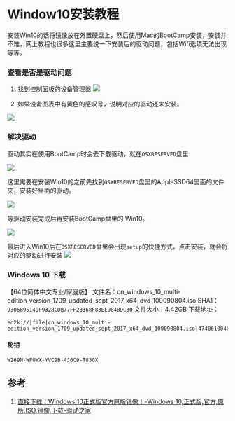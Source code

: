 # Window10安装教程


安装Win10的话将镜像放在外置硬盘上，然后使用Mac的BootCamp安装，安装并不难，网上教程也很多这里主要说一下安装后的驱动问题，包括Wifi选项无法出现等等。


### 查看是否是驱动问题

1. 找到控制面板的设备管理器
![](http://oc98nass3.bkt.clouddn.com/15256834642664.jpg)

2. 如果设备图表中有黄色的感叹号，说明对应的驱动还未安装。

![](http://oc98nass3.bkt.clouddn.com/15256835173432.jpg)

### 解决驱动


驱动其实在使用BootCamp时会去下载驱动，就在`OSXRESERVED`盘里

![](http://oc98nass3.bkt.clouddn.com/15256835862755.jpg)


这里需要在安装Win10的之前先找到`OSXRESERVED`盘里的AppleSSD64里面的文件夹，安装好里面的驱动。
 
![](http://oc98nass3.bkt.clouddn.com/15256836025370.jpg)

等驱动安装完成后再安装BootCamp盘里的 Win10。

![](http://oc98nass3.bkt.clouddn.com/15256837461138.jpg)

最后进入Win10后在`OSXRESERVED`盘里会出现`setup`的快捷方式，点击安装，就会将对应的驱动进行安装
![](http://oc98nass3.bkt.clouddn.com/15256837955116.jpg)



### Windows  10 下载

【64位简体中文专业/家庭版】
文件名：cn_windows_10_multi-edition_version_1709_updated_sept_2017_x64_dvd_100090804.iso
SHA1：`9306895149F9328CDB77FF28368F83EE984BDC30`
文件大小：4.42GB
下载地址：

```
ed2k://|file|cn_windows_10_multi-edition_version_1709_updated_sept_2017_x64_dvd_100090804.iso|4740610048|37051C54894776826823DAEBDD03F1DC|/
```

####    秘钥

```
W269N-WFGWX-YVC9B-4J6C9-T83GX
```

## 参考

1. [直接下载：Windows 10正式版官方原版镜像！-Windows 10,正式版,官方,原版,ISO,镜像,下载-驱动之家](http://news.mydrivers.com/1/440/440540.htm)

